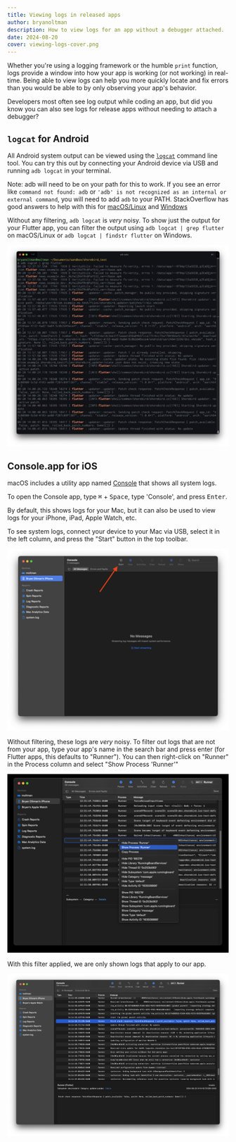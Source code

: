 ```yaml
---
title: Viewing logs in released apps
author: bryanoltman
description: How to view logs for an app without a debugger attached.
date: 2024-08-20
cover: viewing-logs-cover.png
---
```


Whether you're using a logging framework or the humble `print` function, logs
provide a window into how your app is working (or not working) in real-time.
Being able to view logs can help you more quickly locate and fix errors than you
would be able to by only observing your app's behavior.

Developers most often see log output while coding an app, but did you know you
can also see logs for release apps without needing to attach a debugger?

## `logcat` for Android

All Android system output can be viewed using the
[`logcat`](https://developer.android.com/tools/logcat) command line tool. You
can try this out by connecting your Android device via USB and running
`adb logcat` in your terminal.

Note: adb will need to be on your path for this to work. If you see an error
like `command not found: adb` or
`'adb' is not recognized as an internal or external command`, you will need to
add `adb` to your PATH. StackOverflow has good answers to help with this for
[macOS/Linux](https://stackoverflow.com/questions/10303639/adb-command-not-found)
and
[Windows](https://stackoverflow.com/questions/20564514/adb-is-not-recognized-as-an-internal-or-external-command-operable-program-or)

Without any filtering, `adb logcat` is _very_ noisy. To show just the output for
your Flutter app, you can filter the output using `adb logcat | grep flutter` on
macOS/Linux or `adb logcat | findstr flutter` on Windows.

![](../../assets/blog/release-logs/TerminalLogcat.png)

## Console.app for iOS

macOS includes a utility app named
[Console](https://support.apple.com/guide/console/welcome/mac) that shows all
system logs.

To open the Console app, type <kbd>⌘</kbd> + <kbd>Space</kbd>, type 'Console',
and press <kbd>Enter</kbd>.

By default, this shows logs for your Mac, but it can also be used to view logs
for your iPhone, iPad, Apple Watch, etc.

To see system logs, connect your device to your Mac via USB, select it in the
left column, and press the "Start" button in the top toolbar.

![](../../assets/blog/release-logs/EmptyConsoleStartButtonArrow.png)

Without filtering, these logs are _very_ noisy. To filter out logs that are not
from your app, type your app's name in the search bar and press enter (for
Flutter apps, this defaults to "Runner"). You can then right-click on "Runner"
in the Process column and select "Show Process 'Runner'"

![](../../assets/blog/release-logs/ConsoleShowProcessMenu.png)

With this filter applied, we are only shown logs that apply to our app.

![](../../assets/blog/release-logs/ConsolePatchCheckResponse.png)
